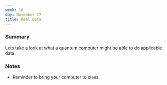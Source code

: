 ```yaml
---
week: 10
day: November 17
title: Real Data
---
```


### Summary

Lets take a look at what a quantum computer might be able to do applicable data.

### Notes
- Reminder to bring your computer to class.